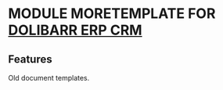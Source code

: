 # MODULE MORETEMPLATE FOR <a href="https://www.dolibarr.org">DOLIBARR ERP CRM</a>

## Features

Old document templates.